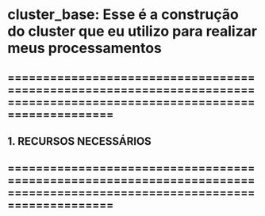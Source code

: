 # cluster_base: Esse é a construção do cluster que eu utilizo para realizar meus processamentos
## ========================================================================================================================
##						                1. RECURSOS NECESSÁRIOS
## ========================================================================================================================
